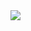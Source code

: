 <img src="https://capsule-render.vercel.app/api?type=wave&color=gradient&height=150&text=Hello,folks%🫡"/>

